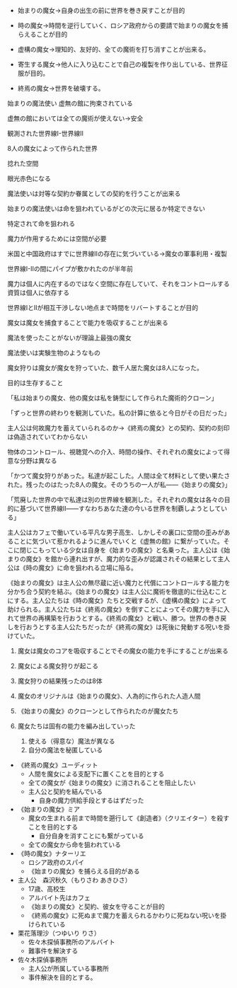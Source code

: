 - 始まりの魔女→自身の出生の前に世界を巻き戻すことが目的

- 時の魔女→時間を逆行していく、ロシア政府からの要請で始まりの魔女を捕らえることが目的

- 虚構の魔女→理知的、友好的、全ての魔術を打ち消すことが出来る。

- 寄生する魔女→他人に入り込むことで自己の複製を作り出している、世界征服が目的。

- 終焉の魔女→世界を破壊する。



始まりの魔法使い 虚無の館に拘束されている

虚無の館においては全ての魔術が使えない→安全

観測された世界線I-世界線II

8人の魔女によって作られた世界

捻れた空間

眼光赤色になる

魔法使いは対等な契約か眷属としての契約を行うことが出来る

始まりの魔法使いは命を狙われているがどの次元に居るか特定できない

特定されて命を狙われる

魔力が作用するためには空間が必要

米国と中国政府はすでに世界線IIの存在に気づいている→魔女の軍事利用・複製

世界線I-IIの間にパイプが敷かれたのが半年前

魔力は個人に内在するのではなく空間に存在していて、それをコントロールする資質は個人に依存する

世界線IとIIが相互干渉しない地点まで時間をリバートすることが目的

魔女は魔女を捕食することで能力を吸収することが出来る

魔法を使ったことがないが理論上最強の魔女

魔法使いは実験生物のようなもの

魔女狩りは魔女が魔女を狩っていた、数千人居た魔女は8人になった。

目的は生存すること

「私は始まりの魔女、他の魔女は私を鋳型にして作られた魔術的クローン」

「ずっと世界の終わりを観測していた。私の計算に依ると今日がその日だった」

主人公は何故魔力を蓄えていられるのか→《終焉の魔女》との契約、契約の刻印は偽造されていてわからない

物体のコントロール、視聴覚への介入、時間の操作、それぞれの魔女によって得意な分野は異なる

「かつて魔女狩りがあった。私達が起こした。人間は全て材料として使い果たされた。残ったのはたった8人の魔女。そのうちの一人が私――《始まりの魔女》」

「荒廃した世界の中で私達は別の世界線を観測した。それぞれの魔女は各々の目的に基づいて世界線II――すなわちあなた達の今いる世界を制覇しようとしている」



主人公はカフェで働いている平凡な男子高生、しかしその裏口に空間の歪みがあることに気づいて惹かれるように進んでいくと《虚無の館》に繋がっていた。そこに閉じこもっている少女は自身を《始まりの魔女》と名乗った。主人公は《始まりの魔女》を館から連れ出すが、魔力的な歪みが認識されその結果として主人公は《時の魔女》に命を狙われる立場に陥る。

《始まりの魔女》は主人公の無尽蔵に近い魔力と代償にコントロールする能力を分かち合う契約を結ぶ。《始まりの魔女》は主人公に魔術を徹底的に仕込むことにする。主人公たちは《時の魔女》たちと交戦するが、《虚構の魔女》によって助けられる。主人公たちは《終焉の魔女》を倒すことによってその魔力を手に入れて世界の再構築を行おうとする。《終焉の魔女》と戦い、勝つ。世界の巻き戻しを行おうとする主人公たちだったが《終焉の魔女》は死後に発動する呪いを掛けていた。



1. 魔女は魔女のコアを吸収することでその魔女の能力を手にすることが出来る

2. 魔女による魔女狩りが起こる

3. 魔女狩りの結果残ったのは8体



1. 魔女のオリジナルは《始まりの魔女》、人為的に作られた人造人間
2. 《始まりの魔女》のクローンとして作られたのが魔女たち
3. 魔女たちは固有の能力を編み出していった
   1. 使える（得意な）魔法が異なる
   2. 自分の魔法を秘匿している



- 《終焉の魔女》ユーディット
  - 人間を魔女による支配下に置くことを目的とする
  - 全ての魔女が《始まりの魔女》に消されることを阻止したい
  - 主人公と契約を結んでいる
    - 自身の魔力供給手段とするはずだった
- 《始まりの魔女》ミア
  - 魔女の生まれる前まで時間を遡行して《創造者》（クリエイター）を殺すことを目的とする
    - 自分自身を消すことにも繋がっている
  - 全ての魔女から命を狙われている
- 《時の魔女》ナターリエ
  - ロシア政府のスパイ
  - 《始まりの魔女》を捕らえる目的がある
- 主人公　森沢秋久（もりさわ あきひさ）
  - 17歳、高校生
  - アルバイト先はカフェ
  - 《始まりの魔女》と契約、彼女を守ることが目的
  - 《終焉の魔女》に死ぬまで魔力を蓄えられるかわりに死ねない呪いを掛けられている
- 栗花落理沙（つゆいり りさ）
  - 佐々木探偵事務所のアルバイト
  - 難事件を解決する
- 佐々木探偵事務所
  - 主人公が所属している事務所
  - 事件解決を目的とする。

